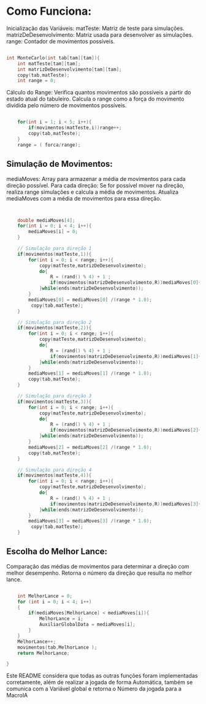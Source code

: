 # Como Funciona:
Inicialização das Variáveis:
matTeste: Matriz de teste para simulações.
matrizDeDesenvolvimento: Matriz usada para desenvolver as simulações.
range: Contador de movimentos possíveis.
```c

int MonteCarlo(int tab[tam][tam]){
    int matTeste[tam][tam];
    int matrizDeDesenvolvimento[tam][tam];
    copy(tab,matTeste);
    int range = 0;
```
Cálculo do Range:
Verifica quantos movimentos são possíveis a partir do estado atual do tabuleiro.
Calcula o range como a força do movimento dividida pelo número de movimentos possíveis.
```c

    for(int i = 1; i < 5; i++){
        if(movimentos(matTeste,i))range++;
        copy(tab,matTeste);
    }
    range = ( forca/range);
```
## Simulação de Movimentos:
mediaMoves: Array para armazenar a média de movimentos para cada direção possível.
Para cada direção:
Se for possível mover na direção, realiza range simulações e calcula a média de movimentos.
Atualiza mediaMoves com a média de movimentos para essa direção.

```c


    double mediaMoves[4];
    for(int i = 0; i < 4; i++){
        mediaMoves[i] = 0;
    }

    // Simulação para direção 1
    if(movimentos(matTeste,1)){
        for(int i = 0; i < range; i++){
            copy(matTeste,matrizDeDesenvolvimento);
            do{
                R = (rand() % 4) + 1 ;
                if(movimentos(matrizDeDesenvolvimento,R))mediaMoves[0]++;
            }while(ends(matrizDeDesenvolvimento));
        }
        mediaMoves[0] = mediaMoves[0] /(range * 1.0);
         copy(tab,matTeste);
    }

    // Simulação para direção 2
    if(movimentos(matTeste,2)){
        for(int i = 0; i < range; i++){
            copy(matTeste,matrizDeDesenvolvimento);
            do{
                R = (rand() % 4) + 1 ;
                if(movimentos(matrizDeDesenvolvimento,R))mediaMoves[1]++;
            }while(ends(matrizDeDesenvolvimento));
        }
        mediaMoves[1] = mediaMoves[1] /(range * 1.0);
        copy(tab,matTeste);
    }

    // Simulação para direção 3
    if(movimentos(matTeste,3)){
        for(int i = 0; i < range; i++){
            copy(matTeste,matrizDeDesenvolvimento);
            do{
                R = (rand() % 4) + 1 ;
                if(movimentos(matrizDeDesenvolvimento,R))mediaMoves[2]++;
            }while(ends(matrizDeDesenvolvimento));
        }
        mediaMoves[2] = mediaMoves[2] /(range * 1.0);
        copy(tab,matTeste);
    }

    // Simulação para direção 4
    if(movimentos(matTeste,4)){
        for(int i = 0; i < range; i++){
            copy(matTeste,matrizDeDesenvolvimento);
            do{
                R = (rand() % 4) + 1 ;
                if(movimentos(matrizDeDesenvolvimento,R))mediaMoves[3]++;
            }while(ends(matrizDeDesenvolvimento));
        }
        mediaMoves[3] = mediaMoves[3] /(range * 1.0);
         copy(tab,matTeste);
    }
```
## Escolha do Melhor Lance:
Comparação das médias de movimentos para determinar a direção com melhor desempenho.
Retorna o número da direção que resulta no melhor lance.
```c

    int MelhorLance = 0;
    for (int i = 0; i < 4; i++)
    {
        if(mediaMoves[MelhorLance] < mediaMoves[i]){
            MelhorLance = i;
            AuxiliarGlobalData = mediaMoves[i];
        }
    }
    MelhorLance++;
    movimentos(tab,MelhorLance );
    return MelhorLance;

}
```
Este README considera que todas as outras funções foram implementadas corretamente, além de realizar a jogada de forma Automática, também se comunica com a Variável global e retorna o Número da jogada para a MacroIA
